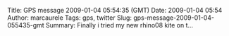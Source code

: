 Title: GPS message 2009-01-04 05:54:35 (GMT)
Date: 2009-01-04 05:54
Author: marcaurele
Tags: gps, twitter
Slug: gps-message-2009-01-04-055435-gmt
Summary: Finally i tried my new rhino08 kite on t...

<div id="gmap_20090103_215435" class="gmap"></div><script type="text/javascript">var gmap_20090103_215435={latitude:-36.8241,longitude:174.425,date:"2009-01-04 05:54:35 GMT",message:"Finally i tried my new rhino08 kite on this surfing black sandy beach. It'll be one of my good mate for my trip!"};</script><script type="text/javascript" src="http://maps.google.com/maps?file=api&v=2&key=ABQIAAAAQAIOvERX26PIpIrh8sl_gRTtWEQBmOtJcMt1yzdnv7RWxqz1XxS_KYfmkM8Ye2Ypnzn4_F4H1HTKLQ"></script><script type="text/javascript" src="/theme/js/syl_googlemaps.js"></script>
